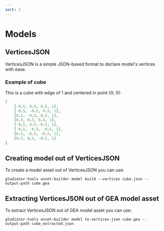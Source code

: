 ```yaml
---
sort: 2
---
```


# Models

## VerticesJSON
VerticesJSON is a simple JSON-based format to declare model's vertices with ease.

### Example of cube
This is a cube with edge of 1 and centered in point (0; 0):
```json
[
	[-0.5, 0.5, 0.5, 1],
	[-0.5, -0.5, 0.5, 1],
	[0.5, -0.5, 0.5, 1],
	[0.5, 0.5, 0.5, 1],
	[-0.5, 0.5,-0.5, 1],
	[-0.5, -0.5, -0.5, 1],
	[0.5, -0.5, -0.5, 1],
	[0.5, 0.5, -0.5, 1]
]
```

## Creating model out of VerticesJSON

To create a model asset out of VerticesJSON you can use:
```shell
gladiator-tools asset-builder model build --vertices cube.json --output-path cube.gea
```

## Extracting VerticesJSON out of GEA model asset

To extract VerticesJSON out of GEA model asset you can use:
```shell
gladiator-tools asset-builder model to-vertices-json cube.gea --output-path cube_extracted.json
```

